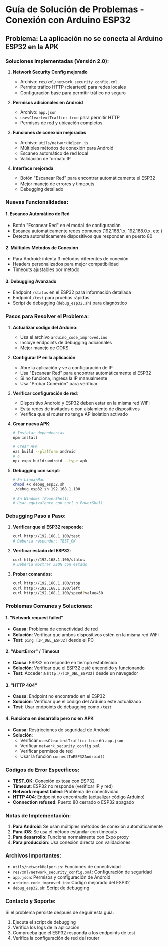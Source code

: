 # Guía de Solución de Problemas - Conexión con Arduino ESP32

## Problema: La aplicación no se conecta al Arduino ESP32 en la APK

### Soluciones Implementadas (Versión 2.0):

1. **Network Security Config mejorado**
   - Archivo: `res/xml/network_security_config.xml`
   - Permite tráfico HTTP (cleartext) para redes locales
   - Configuración base para permitir tráfico no seguro

2. **Permisos adicionales en Android**
   - Archivo: `app.json`
   - `usesCleartextTraffic: true` para permitir HTTP
   - Permisos de red y ubicación completos

3. **Funciones de conexión mejoradas**
   - Archivo: `utils/networkHelper.js`
   - Múltiples métodos de conexión para Android
   - Escaneo automático de red local
   - Validación de formato IP

4. **Interface mejorada**
   - Botón "Escanear Red" para encontrar automáticamente el ESP32
   - Mejor manejo de errores y timeouts
   - Debugging detallado

### Nuevas Funcionalidades:

#### 1. **Escaneo Automático de Red**
- Botón "Escanear Red" en el modal de configuración
- Escanea automáticamente redes comunes (192.168.1.x, 192.168.0.x, etc.)
- Detecta automáticamente dispositivos que respondan en puerto 80

#### 2. **Múltiples Métodos de Conexión**
- Para Android: intenta 3 métodos diferentes de conexión
- Headers personalizados para mejor compatibilidad
- Timeouts ajustables por método

#### 3. **Debugging Avanzado**
- Endpoint `/status` en el ESP32 para información detallada
- Endpoint `/test` para pruebas rápidas
- Script de debugging (`debug_esp32.sh`) para diagnóstico

### Pasos para Resolver el Problema:

1. **Actualizar código del Arduino**:
   - Usa el archivo `arduino_code_improved.ino`
   - Incluye endpoints de debugging adicionales
   - Mejor manejo de CORS

2. **Configurar IP en la aplicación**:
   - Abre la aplicación y ve a configuración de IP
   - Usa "Escanear Red" para encontrar automáticamente el ESP32
   - Si no funciona, ingresa la IP manualmente
   - Usa "Probar Conexión" para verificar

3. **Verificar configuración de red**:
   - Dispositivo Android y ESP32 deben estar en la misma red WiFi
   - Evita redes de invitados o con aislamiento de dispositivos
   - Verifica que el router no tenga AP isolation activado

4. **Crear nueva APK**:
   ```bash
   # Instalar dependencias
   npm install
   
   # Crear APK
   eas build --platform android
   # o
   npx expo build:android --type apk
   ```

5. **Debugging con script**:
   ```bash
   # En Linux/Mac
   chmod +x debug_esp32.sh
   ./debug_esp32.sh 192.168.1.100
   
   # En Windows (PowerShell)
   # Usar equivalente con curl o PowerShell
   ```

### Debugging Paso a Paso:

1. **Verificar que el ESP32 responde**:
   ```bash
   curl http://192.168.1.100/test
   # Debería responder: TEST_OK
   ```

2. **Verificar estado del ESP32**:
   ```bash
   curl http://192.168.1.100/status
   # Debería mostrar JSON con estado
   ```

3. **Probar comandos**:
   ```bash
   curl http://192.168.1.100/stop
   curl http://192.168.1.100/left
   curl http://192.168.1.100/speed?value=50
   ```

### Problemas Comunes y Soluciones:

#### 1. **"Network request failed"**
- **Causa**: Problema de conectividad de red
- **Solución**: Verificar que ambos dispositivos estén en la misma red WiFi
- **Test**: `ping [IP_DEL_ESP32]` desde el PC

#### 2. **"AbortError" / Timeout**
- **Causa**: ESP32 no responde en tiempo establecido
- **Solución**: Verificar que el ESP32 esté encendido y funcionando
- **Test**: Acceder a `http://[IP_DEL_ESP32]` desde un navegador

#### 3. **"HTTP 404"**
- **Causa**: Endpoint no encontrado en el ESP32
- **Solución**: Verificar que el código del Arduino esté actualizado
- **Test**: Usar endpoints de debugging como `/test`

#### 4. **Funciona en desarrollo pero no en APK**
- **Causa**: Restricciones de seguridad de Android
- **Solución**: 
  - Verificar `usesCleartextTraffic: true` en `app.json`
  - Verificar `network_security_config.xml`
  - Verificar permisos de red
  - Usar la función `connectToESP32Android()`

### Códigos de Error Específicos:

- **TEST_OK**: Conexión exitosa con ESP32
- **Timeout**: ESP32 no responde (verificar IP y red)
- **Network request failed**: Problema de conectividad
- **HTTP 404**: Endpoint no encontrado (actualizar código Arduino)
- **Connection refused**: Puerto 80 cerrado o ESP32 apagado

### Notas de Implementación:

1. **Para Android**: Se usan múltiples métodos de conexión automáticamente
2. **Para iOS**: Se usa el método estándar con timeouts
3. **Para desarrollo**: Funciona normalmente con Expo proxy
4. **Para producción**: Usa conexión directa con validaciones

### Archivos Importantes:

- `utils/networkHelper.js`: Funciones de conectividad
- `res/xml/network_security_config.xml`: Configuración de seguridad
- `app.json`: Permisos y configuración de Android
- `arduino_code_improved.ino`: Código mejorado del ESP32
- `debug_esp32.sh`: Script de debugging

### Contacto y Soporte:

Si el problema persiste después de seguir esta guía:
1. Ejecuta el script de debugging
2. Verifica los logs de la aplicación
3. Comprueba que el ESP32 responda a los endpoints de test
4. Verifica la configuración de red del router
